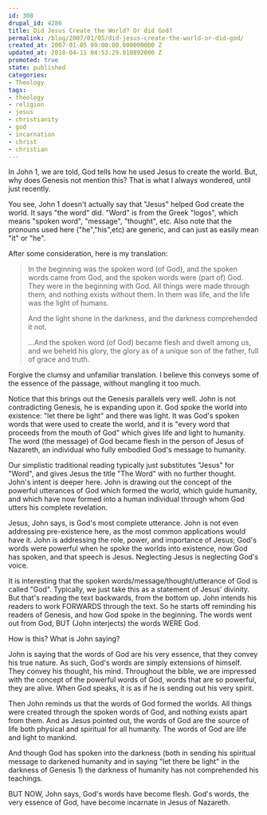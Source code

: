 ```yaml
---
id: 308
drupal_id: 4286
title: Did Jesus Create the World? Or did God?
permalink: /blog/2007/01/05/did-jesus-create-the-world-or-did-god/
created_at: 2007-01-05 09:00:00.000000000 Z
updated_at: 2018-04-11 04:53:29.810892000 Z
promoted: true
state: published
categories:
- Theology
tags:
- theology
- religion
- jesus
- christianity
- god
- incarnation
- christ
- christian
---
```

In John 1, we are told, God tells how he used Jesus to create the world. But, why does Genesis not mention this? That is what I always wondered, until just recently.

You see, John 1 doesn't actually say that "Jesus" helped God create the world. It says "the word" did. "Word" is from the Greek "logos", which means "spoken word", "message", "thought", etc. Also note that the pronouns used here ("he","his",etc) are generic, and can just as easily mean "it" or "he".

After some consideration, here is my translation:

> In the beginning was the spoken word (of God), and the spoken words came from God, and the spoken words were (part of) God. They were in the beginning with God. All things were made through them, and nothing exists without them. In them was life, and the life was the light of humans.  
>  
> And the light shone in the darkness, and the darkness comprehended it not.  
>  
> ...And the spoken word (of God) became flesh and dwelt among us, and we beheld his glory, the glory as of a unique son of the father, full of grace and truth.  

Forgive the clumsy and unfamiliar translation. I believe this conveys some of the essence of the passage, without mangling it too much.

Notice that this brings out the Genesis parallels very well. John is not contradicting Genesis, he is expanding upon it. God spoke the world into existence: "let there be light" and there was light. It was God's spoken words that were used to create the world, and it is "every word that proceeds from the mouth of God" which gives life and light to humanity. The word (the message) of God became flesh in the person of Jesus of Nazareth, an individual who fully embodied God's message to humanity.

Our simplistic traditional reading typically just substitutes "Jesus" for "Word", and gives Jesus the title "The Word" with no further thought. John's intent is deeper here. John is drawing out the concept of the powerful utterances of God which formed the world, which guide humanity, and which have now formed into a human individual through whom God utters his complete revelation.

Jesus, John says, is God's most complete utterance. John is not even addressing pre-existence here, as the most common applications would have it. John is addressing the role, power, and importance of Jesus; God's words were powerful when he spoke the worlds into existence, now God has spoken, and that speech is Jesus. Neglecting Jesus is neglecting God's voice.

It is interesting that the spoken words/message/thought/utterance of God is called "God". Typically, we just take this as a statement of Jesus' divinity. But that's reading the text backwards, from the bottom up. John intends his readers to work FORWARDS through the text. So he starts off reminding his readers of Genesis, and how God spoke in the beginning. The words went out from God, BUT (John interjects) the words WERE God.

How is this? What is John saying?

John is saying that the words of God are his very essence, that they convey his true nature. As such, God's words are simply extensions of himself. They convey his thought, his mind. Throughout the bible, we are impressed with the concept of the powerful words of God, words that are so powerful, they are alive. When God speaks, it is as if he is sending out his very spirit.

Then John reminds us that the words of God formed the worlds. All things were created through the spoken words of God, and nothing exists apart from them. And as Jesus pointed out, the words of God are the source of life both physical and spiritual for all humanity. The words of God are life and light to mankind.

And though God has spoken into the darkness (both in sending his spiritual message to darkened humanity and in saying "let there be light" in the darkness of Genesis 1) the darkness of humanity has not comprehended his teachings.

BUT NOW, John says, God's words have become flesh. God's words, the very essence of God, have become incarnate in Jesus of Nazareth.  


<span class="technoratitag" style="display:none;">Technorati Tags:
<a href="http://www.technorati.com/tag/eschatology" target="_blank" rel="tag" title="Link to Technorati Tag category for eschatology">eschatology</a>, <a href="http://www.technorati.com/tag/theology" target="_blank" rel="tag" title="Link to Technorati Tag category for theology">theology</a>, <a href="http://www.technorati.com/tag/religion" target="_blank" rel="tag" title="Link to Technorati Tag category for religion">religion</a>, <a href="http://www.technorati.com/tag/spirituality" target="_blank" rel="tag" title="Link to Technorati Tag category for spirituality">spirituality</a>, <a href="http://www.technorati.com/tag/jesus" target="_blank" rel="tag" title="Link to Technorati Tag category for jesus">jesus</a>, <a href="http://www.technorati.com/tag/christ" target="_blank" rel="tag" title="Link to Technorati Tag category for christ">christ</a>, <a href="http://www.technorati.com/tag/god" target="_blank" rel="tag" title="Link to Technorati Tag category for god">god</a></span>


